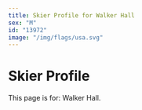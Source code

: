 ```yaml
---
title: Skier Profile for Walker Hall
sex: "M"
id: "13972"
image: "/img/flags/usa.svg" 
---
```


# Skier Profile

This page is for: Walker Hall.
    